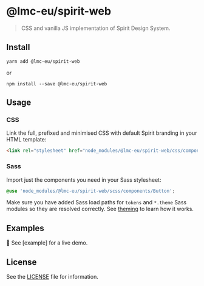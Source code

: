 # @lmc-eu/spirit-web

> CSS and vanilla JS implementation of Spirit Design System.

## Install

```shell
yarn add @lmc-eu/spirit-web
```

or

```shell
npm install --save @lmc-eu/spirit-web
```

## Usage

### CSS

Link the full, prefixed and minimised CSS with default Spirit branding in your
HTML template:

```html
<link rel="stylesheet" href="node_modules/@lmc-eu/spirit-web/css/components.min.css" />
```

### Sass

Import just the components you need in your Sass stylesheet:

```scss
@use 'node_modules/@lmc-eu/spirit-web/scss/components/Button';
```

Make sure you have added Sass load paths for `tokens` and `*.theme` Sass
modules so they are resolved correctly. See [theming] to learn how it works.

## Examples

👀 See [example] for a live demo.

## License

See the [LICENSE](LICENSE.md) file for information.

[theming]: https://github.com/lmc-eu/spirit-design-system/blob/main/src/web/THEMING.md
[examples]: https://lmc-eu.github.io/spirit-design-system/web/
